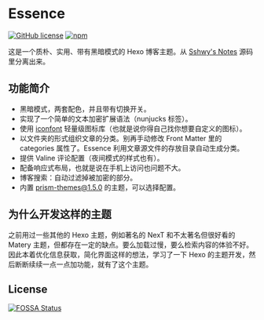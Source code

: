 # Essence

[![GitHub license](https://img.shields.io/github/license/sshwy/hexo-theme-essence)](https://github.com/sshwy/hexo-theme-essence) [![npm](https://img.shields.io/npm/v/hexo-theme-essence)](https://www.npmjs.com/package/hexo-theme-essence)

这是一个质朴、实用、带有黑暗模式的 Hexo 博客主题。从 [Sshwy's Notes](https://notes.sshwy.name) 源码里分离出来。

## 功能简介

- 黑暗模式，两套配色，并且带有切换开关。
- 实现了一个简单的文本加密扩展语法（nunjucks 标签）。
- 使用 [iconfont](https://www.iconfont.cn/) 轻量级图标库（也就是说你得自己找你想要自定义的图标）。
- 以文件夹的形式组织文章的分类。别再手动修改 Front Matter 里的 categories 属性了。Essence 利用文章源文件的存放目录自动生成分类。
- 提供 Valine 评论配置（夜间模式的样式也有）。
- 配备响应式布局，也就是说在手机上访问也问题不大。
- 博客搜索：自动过滤掉被加密的部分。
- 内置 [prism-themes@1.5.0](https://github.com/PrismJS/prism-themes) 的主题，可以选择配置。

## 为什么开发这样的主题

之前用过一些其他的 Hexo 主题，例如著名的 NexT 和不太著名但很好看的 Matery 主题，但都存在一定的缺点。要么加载过慢，要么检索内容的体验不好。因此本着优化信息获取，简化界面这样的想法，学习了一下 Hexo 的主题开发，然后断断续续一点一点加功能，就有了这个主题。

## License

[![FOSSA Status](https://app.fossa.com/api/projects/git%2Bgithub.com%2Fsshwy%2Fhexo-theme-essence.svg?type=large)](https://app.fossa.com/projects/git%2Bgithub.com%2Fsshwy%2Fhexo-theme-essence?ref=badge_large)



